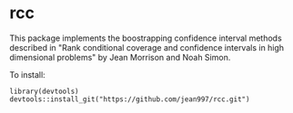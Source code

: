 rcc
======

This package implements the boostrapping confidence interval methods described in "Rank conditional coverage and confidence intervals in high dimensional problems" by Jean Morrison and Noah Simon. 

To install:
```{r}
library(devtools)
devtools::install_git("https://github.com/jean997/rcc.git")
```

